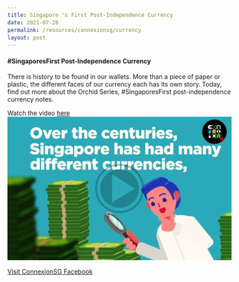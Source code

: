 ```yaml
---
title: Singapore 's First Post-Independence Currency
date: 2021-07-28
permalink: /resources/connexionsg/currency
layout: post
---
```


#### #SingaporesFirst Post-Independence Currency

There is history to be found in our wallets. More than a piece of paper or plastic, the different faces of our currency each has its own story. Today, find out more about the Orchid Series, #SingaporesFirst post-independence currency notes.

Watch the video <a href="https://www.facebook.com/ConnexionSG/videos/371453167685367" target="_blank">here</a>
<a href="https://www.facebook.com/ConnexionSG/videos/371453167685367" target="_blank"><img src="/images/Capturecard21.png" ></a>


<a href="https://www.facebook.com/ConnexionSG" target="_blank">Visit ConnexionSG Facebook</a>